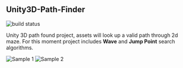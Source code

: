 ## Unity3D-Path-Finder

![build status](https://ci.appveyor.com/api/projects/status/github/VladikAN/Unity3D-Path-Finder?branch=master&svg=true "build status")

Unity 3D path found project, assets will look up a valid path through 2d maze. For this moment project includes **Wave** and **Jump Point** search algorithms.

![Sample 1](https://github.com/VladikAN/Unity3D-Path-Finder/blob/master/Help/pics/demo_preview.gif "Sample 1")
![Sample 2](https://github.com/VladikAN/Unity3D-Path-Finder/blob/master/Help/pics/details_preview.gif "Sample 2")
